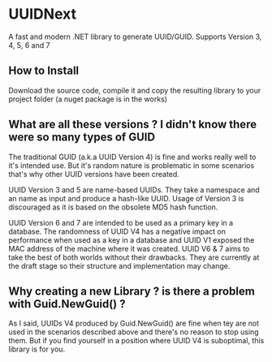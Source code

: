 # UUIDNext

 A fast and modern .NET library to generate UUID/GUID.
 Supports Version 3, 4, 5, 6 and 7

## How to Install

Download the source code, compile it and copy the resulting library to your project folder (a nuget package is in the works)

## What are all these versions ? I didn't know there were so many types of GUID

The traditional GUID (a.k.a UUID Version 4) is fine and works really well to it's intended use. But it's random nature is problematic in some scenarios that's why other UUID versions have been created.

UUID Version 3 and 5 are name-based UUIDs. They take a namespace and an name as input and produce a hash-like UUID. Usage of Version 3 is discouraged as it is based on the obsolete MD5 hash function.

UUID Version 6 and 7 are intended to be used as a primary key in a database. The randomness of UUID V4 has a negative impact on performance when used as a key in a database and UUID V1 exposed the MAC address of the machine where it was created. UUID V6 & 7 aims to take the best of both worlds without their drawbacks. They are currently at the draft stage so their structure and implementation may change.

## Why creating a new Library ? is there a problem with Guid.NewGuid() ?

As I said, UUIDs V4 produced by Guid.NewGuid() are fine when tey are not used in the scenarios described above and there's no reason to stop using them. But if you find yourself in a position where UUID V4 is suboptimal, this library is for you.
